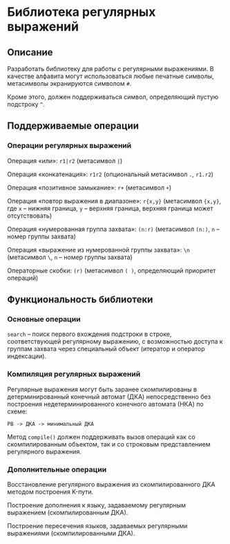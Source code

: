 # Библиотека регулярных выражений

## Описание
Разработать библиотеку для работы с регулярными выражениями. В качестве алфавита могут использоваться любые печатные символы, метасимволы экранируются символом `#`.

Кроме этого, должен поддерживаться символ, определяющий пустую подстроку `^`.

## Поддерживаемые операции

### Операции регулярных выражений

Операция «или»: `r1|r2` (метасимвол `|`)

Операция «конкатенация»: `r1r2` (опциональный метасимвол `.`, `r1.r2`)

Операция «позитивное замыкание»: `r+` (метасимвол `+`)

Операция «повтор выражения в диапазоне»: `r{x,y}` (метасимвол `{x,y}`, где `x` – нижняя граница, `y` – верхняя граница, верхняя граница может отсутствовать)

Операция «нумерованная группа захвата»: `(n:r)` (метасимвол `(n:)`, `n` – номер группы захвата)

Операция «выражение из нумерованной группы захвата»: `\n` (метасимвол `\`, `n` – номер группы захвата)

Операторные скобки: `(r)` (метасимвол `( )`, определяющий приоритет операций)

## Функциональность библиотеки

### Основные операции

`search` – поиск первого вхождения подстроки в строке, соответствующей регулярному выражению, с возможностью доступа к группам захвата через специальный объект (итератор и оператор индексации).

### Компиляция регулярных выражений
Регулярные выражения могут быть заранее скомпилированы в детерминированный конечный автомат (ДКА) непосредственно без построения недетерминированного конечного автомата (НКА) по схеме:

`РВ -> ДКА -> минимальный ДКА`

Метод `compile()` должен поддерживать вызов операций как со скомпилированным объектом, так и со строковым представлением регулярного выражения.

### Дополнительные операции

Восстановление регулярного выражения из скомпилированного ДКА методом построения K-пути.

Построение дополнения к языку, задаваемому регулярным выражением (скомпилированным ДКА).

Построение пересечения языков, задаваемых регулярными выражениями (скомпилированными ДКА).